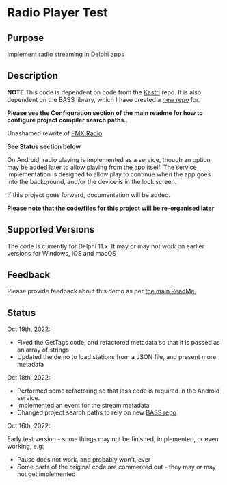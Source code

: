 # Radio Player Test

## Purpose

Implement radio streaming in Delphi apps

## Description

**NOTE** This code is dependent on code from the [Kastri](https://github.com/DelphiWorlds/Kastri) repo. It is also dependent on the BASS library, which I have created a [new repo](https://github.com/DelphiWorlds/BASS) for.

**Please see the Configuration section of the main readme for how to configure project compiler search paths.**. 

Unashamed rewrite of [FMX.Radio](https://github.com/ersanyakit/FMX.Radio)

**See Status section below**

On Android, radio playing is implemented as a service, though an option may be added later to allow playing from the app itself. The service implementation is designed to allow play to continue when the app goes into the background, and/or the device is in the lock screen.

If this project goes forward, documentation will be added.

**Please note that the code/files for this project will be re-organised later**

## Supported Versions

The code is currently for Delphi 11.x. It may or may not work on earlier versions for Windows, iOS and macOS

## Feedback

Please provide feedback about this demo as per [the main ReadMe.](https://github.com/DelphiWorlds/Playground/blob/main/Readme.md)

## Status

Oct 19th, 2022:

* Fixed the GetTags code, and refactored metadata so that it is passed as an array of strings
* Updated the demo to load stations from a JSON file, and present more metadata

Oct 18th, 2022:

* Performed some refactoring so that less code is required in the Android service.
* Implemented an event for the stream metadata
* Changed project search paths to rely on new [BASS repo](https://github.com/DelphiWorlds/BASS)

Oct 16th, 2022:

Early test version - some things may not be finished, implemented, or even working, e.g:

* Pause does not work, and probably won't, ever
* Some parts of the original code are commented out - they may or may not get implemented



